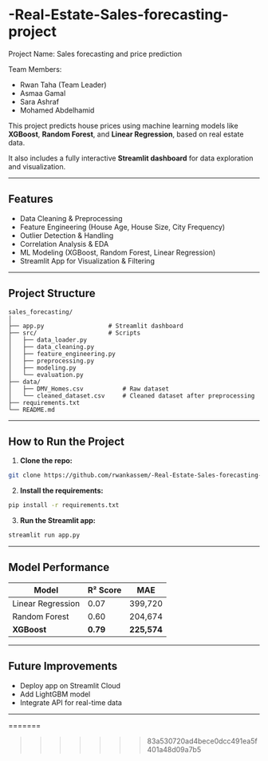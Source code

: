 # -Real-Estate-Sales-forecasting-project
Project Name: 
    Sales forecasting and price prediction

    
Team Members:
-    Rwan Taha (Team Leader)
-    Asmaa Gamal
-    Sara Ashraf
-    Mohamed Abdelhamid


This project predicts house prices using machine learning models like **XGBoost**, **Random Forest**, and **Linear Regression**, based on real estate data.

It also includes a fully interactive **Streamlit dashboard** for data exploration and visualization.

---

##  Features
- Data Cleaning & Preprocessing
- Feature Engineering (House Age, House Size, City Frequency)
- Outlier Detection & Handling
- Correlation Analysis & EDA
- ML Modeling (XGBoost, Random Forest, Linear Regression)
- Streamlit App for Visualization & Filtering

---

##  Project Structure
```
sales_forecasting/
│
├── app.py                  # Streamlit dashboard
├── src/                    # Scripts
│   ├── data_loader.py
│   ├── data_cleaning.py
│   ├── feature_engineering.py
│   ├── preprocessing.py
│   ├── modeling.py
│   └── evaluation.py
├── data/
│   ├── DMV_Homes.csv           # Raw dataset
│   └── cleaned_dataset.csv     # Cleaned dataset after preprocessing
├── requirements.txt
└── README.md
```

---

##  How to Run the Project

1. **Clone the repo:**
```bash
git clone https://github.com/rwankassem/-Real-Estate-Sales-forecasting-project.git
```

2. **Install the requirements:**
```bash
pip install -r requirements.txt
```

3. **Run the Streamlit app:**
```bash
streamlit run app.py
```

---

##  Model Performance
| Model              | R² Score | MAE        |
|-------------------|----------|------------|
| Linear Regression | 0.07     | 399,720    |
| Random Forest     | 0.60     | 204,674    |
| **XGBoost**       | **0.79** | **225,574** |

---

##  Future Improvements
- Deploy app on Streamlit Cloud
- Add LightGBM model
- Integrate API for real-time data

---
=======



>>>>>>> 83a530720ad4bece0dcc491ea5f401a48d09a7b5
